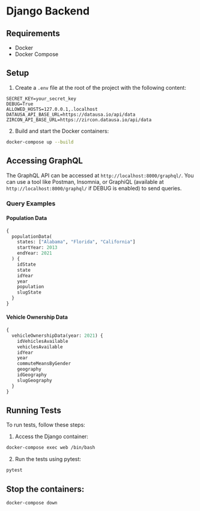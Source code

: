 # Django Backend

## Requirements

- Docker
- Docker Compose

## Setup

1. Create a `.env` file at the root of the project with the following content:

```env
SECRET_KEY=your_secret_key
DEBUG=True
ALLOWED_HOSTS=127.0.0.1,.localhost
DATAUSA_API_BASE_URL=https://datausa.io/api/data
ZIRCON_API_BASE_URL=https://zircon.datausa.io/api/data
```

2. Build and start the Docker containers:

```bash
docker-compose up --build
```

## Accessing GraphQL

The GraphQL API can be accessed at `http://localhost:8000/graphql/`. You can use a tool like Postman, Insomnia, or GraphiQL (available at `http://localhost:8000/graphql/` if DEBUG is enabled) to send queries.

### Query Examples

#### Population Data

```graphql
{
  populationData(
    states: ["Alabama", "Florida", "California"]
    startYear: 2013
    endYear: 2021
  ) {
    idState
    state
    idYear
    year
    population
    slugState
  }
}
```

#### Vehicle Ownership Data

```graphql
{
  vehicleOwnershipData(year: 2021) {
    idVehiclesAvailable
    vehiclesAvailable
    idYear
    year
    commuteMeansByGender
    geography
    idGeography
    slugGeography
  }
}
```

## Running Tests

To run tests, follow these steps:

1. Access the Django container:

```bash
docker-compose exec web /bin/bash
```

2. Run the tests using pytest:

```bash
pytest
```

## Stop the containers:

```bash
docker-compose down
```
